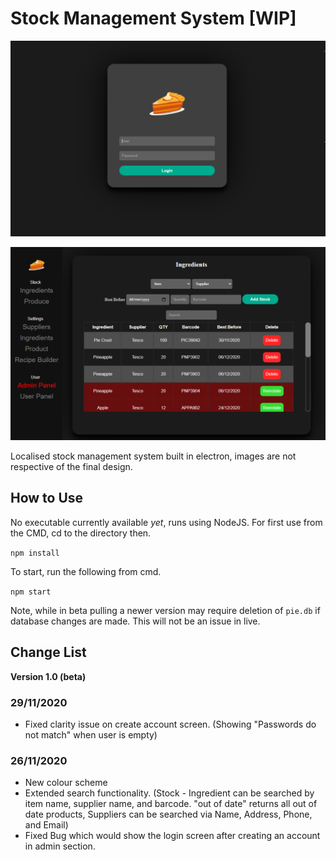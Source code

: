 # Stock Management System [WIP]

![alt text](preview/login.png)

![alt text](preview/table.png)

Localised stock management system built in electron, images are not respective of the final design.

## How to Use

No executable currently available *yet*, runs using NodeJS. For first use from the CMD, cd to the directory then.

`npm install`

To start, run the following from cmd.

`npm start`

Note, while in beta pulling a newer version may require deletion of `pie.db` if database changes are made. This will not be an issue in live.

## Change List

**Version 1.0 (beta)**

### 29/11/2020
* Fixed clarity issue on create account screen. (Showing "Passwords do not match" when user is empty)

### 26/11/2020

* New colour scheme
* Extended search functionality. (Stock - Ingredient can be searched by item name, supplier name, and barcode. "out of date" returns all out of date products, Suppliers can be searched via Name, Address, Phone, and Email)
* Fixed Bug which would show the login screen after creating an account in admin section.
